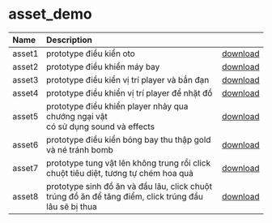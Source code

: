 # asset_demo

|Name|Description||
|:----|:---------------|:------|
|asset1|prototype điều kiển oto|[download](https://github.com/unityvn/asset_demo/releases/download/1.0.0/asset1-car-and-obstacle.unitypackage)|
|asset2|prototype điều khiển máy bay|[download](https://github.com/unityvn/asset_demo/releases/download/1.0.0/asset2.unitypackage)|
|asset3|prototype điều kiển vị trí player và bắn đạn|[download](https://github.com/unityvn/asset_demo/releases/download/1.0.0/asset3.unitypackage)|
|asset4|prototype điều khiển vị trí player để nhặt đồ|[download](https://github.com/unityvn/asset_demo/releases/download/1.0.0/asset4.unitypackage)|
|asset5|prototype điều khiển player nhảy qua chướng ngại vật <br> có sử dụng sound và effects|[download](https://github.com/unityvn/asset_demo/releases/download/1.0.0/asset5.unitypackage)|
|asset6|prototype điều kiển bóng bay thu thập gold và né tránh bomb|[download](https://github.com/unityvn/asset_demo/releases/download/1.0.0/asset6.unitypackage)|
|asset7|prototype tung vật lên không trung rồi click chuột tiêu diệt, tương tự chém hoa quả|[download](https://github.com/unityvn/asset_demo/releases/download/1.0.0/asset7.unitypackage)|
|asset8|prototype sinh đồ ăn và đầu lâu, click chuột trúng đồ ăn để tăng điểm, click trúng đầu lâu sẽ bị thua|[download](https://github.com/unityvn/asset_demo/releases/download/1.0.0/asset8.unitypackage)|

